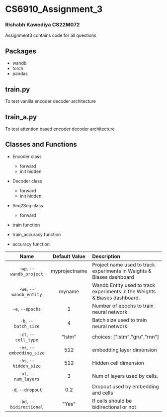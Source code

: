 # CS6910_Assignment_3
### Rishabh Kawediya CS22M072
Assignment3 contains code for all questions <br>
## **Packages**
- wandb
- torch
- pandas

## **train.py**
To test vanilla encoder decoder architecture

## **train_a.py**
To test attention based encoder decoder architecture

## **Classes and Functions**
- Encoder class
    - forward 
    - init hidden

- Decoder class
    - forward 
    - init hidden

- Seq2Seq class
    - forward 
- train function
- train_accuracy function
- accuracy function


| Name | Default Value | Description |
| :---: | :-------------: | :----------- |
| `-wp`, `--wandb_project` | myprojectname | Project name used to track experiments in Weights & Biases dashboard |
| `-we`, `--wandb_entity` | myname  | Wandb Entity used to track experiments in the Weights & Biases dashboard. |
| `-e`, `--epochs` | 1 |  Number of epochs to train neural network.|
| `-b`, `--batch_size` | 4 | Batch size used to train neural network. | 
| `-ct`, `--cell_type` | "lstm" | choices:  ["lstm","gru","rnn"] |
| `-es`, `--embedding_size` | 512 | embedding layer dimension | 
| `-hs`, `--hidden_size` | 512 | Hidden cell dimension | 
| `-nl`, `--num_layers` | 3 | Num of layers used by cells. |
| `-d`, `--dropout` | 0.2 | Dropout used by embedding and cells |
| `-bd`, `--bidirectional` | "Yes" | If cells should be bidirectional or not |
<br>


